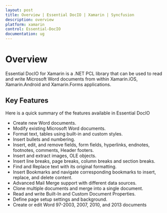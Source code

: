 ```yaml
---
layout: post
title: Overview | Essential DocIO | Xamarin | Syncfusion
description: overview
platform: xamarin
control: Essential-DocIO
documentation: ug
---
```


# Overview

Essential DocIO for Xamarin is a .NET PCL library that can be used to read and write Microsoft Word documents from within Xamarin.iOS, Xamarin.Android and Xamarin.Forms applications. 

## Key Features

Here is a quick summary of the features available in Essential DocIO

* Create new Word documents.
* Modify existing Microsoft Word documents.
* Format text, tables using built-in and custom styles.
* Insert bullets and numbering.
* Insert, edit, and remove fields, form fields, hyperlinks, endnotes, footnotes, comments, Header footers.
* Insert and extract images, OLE objects.
* Insert line breaks, page breaks, column breaks and section breaks.
* Find and Replace text with its original formatting.
* Insert Bookmarks and navigate corresponding bookmarks to insert, replace, and delete content.
* Advanced Mail Merge support with different data sources.
* Clone multiple documents and merge into a single document.
* Read and write Built-In and Custom Document Properties.
* Define page setup settings and background.
* Create or edit Word 97-2003, 2007, 2010, and 2013 documents
